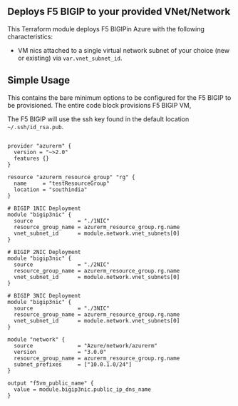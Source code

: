 ## Deploys F5 BIGIP to your provided VNet/Network

This Terraform module deploys F5 BIGIPin Azure with the following characteristics:

- VM nics attached to a single virtual network subnet of your choice (new or existing) via `var.vnet_subnet_id`.

## Simple Usage

This contains the bare minimum options to be configured for the F5 BIGIP to be provisioned.  The entire code block provisions F5 BIGIP VM,

The F5 BIGIP will use the ssh key found in the default location `~/.ssh/id_rsa.pub`.

```hcl

provider "azurerm" {
  version = "~>2.0"
  features {}
}

resource "azurerm_resource_group" "rg" {
  name     = "testResourceGroup"
  location = "southindia"
}

# BIGIP 1NIC Deployment
module "bigip3nic" {
  source              = "./1NIC"
  resource_group_name = azurerm_resource_group.rg.name
  vnet_subnet_id      = module.network.vnet_subnets[0]
}

# BIGIP 2NIC Deployment
module "bigip3nic" {
  source              = "./2NIC"
  resource_group_name = azurerm_resource_group.rg.name
  vnet_subnet_id      = module.network.vnet_subnets[0]
}

# BIGIP 3NIC Deployment
module "bigip3nic" {
  source              = "./3NIC"
  resource_group_name = azurerm_resource_group.rg.name
  vnet_subnet_id      = module.network.vnet_subnets[0]
}

module "network" {
  source              = "Azure/network/azurerm"
  version             = "3.0.0"
  resource_group_name = azurerm_resource_group.rg.name
  subnet_prefixes     = ["10.0.1.0/24"]
}

output "f5vm_public_name" {
  value = module.bigip3nic.public_ip_dns_name
}

```